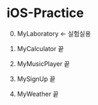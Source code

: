 # iOS-Practice

0. MyLaboratory <- 실험실용

1. MyCalculator 끝
2. MyMusicPlayer 끝
3. MySignUp 끝
4. MyWeather 끝
